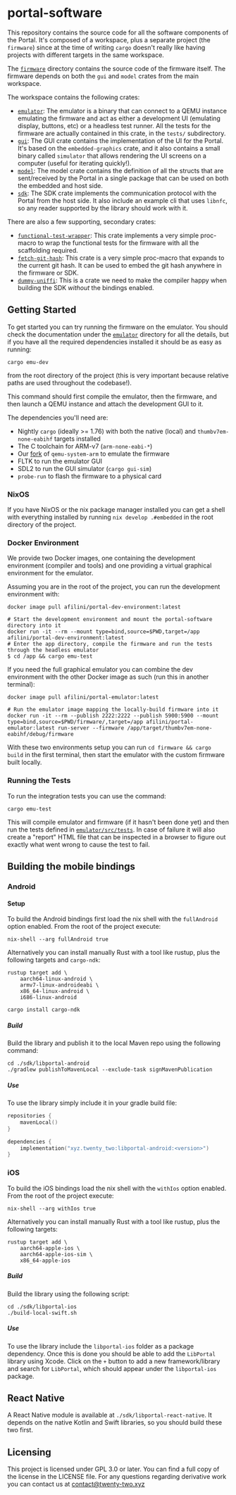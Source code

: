 # portal-software

This repository contains the source code for all the software components of the Portal. It's composed of a workspace, plus a separate project (the `firmware`) since at the time of writing `cargo` doesn't really like having projects with different targets in the same workspace.

The [`firmware`](./firmware) directory contains the source code of the firmware itself. The firmware depends on both the `gui` and `model` crates from the main workspace.

The workspace contains the following crates:

* [`emulator`](./emulator): The emulator is a binary that can connect to a QEMU instance emulating the firmware and act as either a development UI (emulating display, buttons, etc) or a headless test runner. All the tests for the firmware are actually contained in this crate, in the `tests/` subdirectory.
* [`gui`](./gui): The GUI crate contains the implementation of the UI for the Portal. It's based on the `embedded-graphics` crate, and it also contains a small binary called `simulator` that allows rendering the UI screens on a computer (useful for iterating quickly!).
* [`model`](./model): The model crate contains the definition of all the structs that are sent/received by the Portal in a single package that can be used on both the embedded and host side.
* [`sdk`](./sdk): The SDK crate implements the communication protocol with the Portal from the host side. It also include an example cli that uses `libnfc`, so any reader supported by the library should work with it.

There are also a few supporting, secondary crates:
* [`functional-test-wrapper`](./functional-test-wrapper/): This crate implements a very simple proc-macro to wrap the functional tests for the firmware with all the scaffolding required.
* [`fetch-git-hash`](./fetch-git-hash/): This crate is a very simple proc-macro that expands to the current git hash. It can be used to embed the git hash anywhere in the firmware or SDK.
* [`dummy-uniffi`](./dummy-uniffi/): This is a crate we need to make the compiler happy when building the SDK *without* the bindings enabled.

## Getting Started

To get started you can try running the firmware on the emulator. You should check the documentation under the [`emulator`](./emulator) directory for all the details, but if you have all the required dependencies installed it should be as easy as running:

```
cargo emu-dev
```

from the root directory of the project (this is very important because relative paths are used throughout the codebase!).

This command should first compile the emulator, then the firmware, and then launch a QEMU instance and attach the development GUI to it.

The dependencies you'll need are:

* Nightly `cargo` (ideally >= 1.76) with both the native (local) and `thumbv7em-none-eabihf` targets installed
* The C toolchain for ARM-v7 (`arm-none-eabi-*`)
* Our [fork](https://github.com/TwentyTwoHW/qemu-portal) of `qemu-system-arm` to emulate the firmware
* FLTK to run the emulator GUI
* SDL2 to run the GUI simulator (`cargo gui-sim`)
* `probe-run` to flash the firmware to a physical card

### NixOS

If you have NixOS or the nix package manager installed you can get a shell with everything installed by running `nix develop .#embedded` in the root directory of the project.

### Docker Environment

We provide two Docker images, one containing the development environment (compiler and tools) and one providing a virtual graphical environment for the emulator.

Assuming you are in the root of the project, you can run the development environment with:

```
docker image pull afilini/portal-dev-environment:latest

# Start the development environment and mount the portal-software directory into it
docker run -it --rm --mount type=bind,source=$PWD,target=/app afilini/portal-dev-environment:latest
# Enter the app directory, compile the firmware and run the tests through the headless emulator
$ cd /app && cargo emu-test
```

If you need the full graphical emulator you can combine the dev environment with the other Docker image as such (run this in another terminal):

```
docker image pull afilini/portal-emulator:latest

# Run the emulator image mapping the locally-build firmware into it
docker run -it --rm --publish 2222:2222 --publish 5900:5900 --mount type=bind,source=$PWD/firmware/,target=/app afilini/portal-emulator:latest run-server --firmware /app/target/thumbv7em-none-eabihf/debug/firmware
```

With these two environments setup you can run `cd firmware && cargo build` in the first terminal, then start the emulator with the custom firmware built locally.

### Running the Tests

To run the integration tests you can use the command:

```
cargo emu-test
```

This will compile emulator and firmware (if it hasn't been done yet) and then run the tests defined in [`emulator/src/tests`](./emulator/src/tests). In case of failure it will also create a "report" HTML file that can be inspected in a browser to figure out exactly what went wrong to cause the test to fail.

## Building the mobile bindings

### Android

#### Setup

To build the Android bindings first load the nix shell with the `fullAndroid` option enabled. From the root of the project execute:

```
nix-shell --arg fullAndroid true
```

Alternatively you can install manually Rust with a tool like rustup, plus the following targets and `cargo-ndk`:

```
rustup target add \
    aarch64-linux-android \
    armv7-linux-androideabi \
    x86_64-linux-android \
    i686-linux-android

cargo install cargo-ndk
```

##### Build

Build the library and publish it to the local Maven repo using the following command:

```
cd ./sdk/libportal-android
./gradlew publishToMavenLocal --exclude-task signMavenPublication
```

##### Use

To use the library simply include it in your gradle build file:

```kotlin
repositories {
    mavenLocal()
}

dependencies { 
    implementation("xyz.twenty_two:libportal-android:<version>")
}
```

### iOS

To build the iOS bindings load the nix shell with the `withIos` option enabled. From the root of the project execute:

```
nix-shell --arg withIos true
```

Alternatively you can install manually Rust with a tool like rustup, plus the following targets:

```
rustup target add \
    aarch64-apple-ios \
    aarch64-apple-ios-sim \
    x86_64-apple-ios
```

##### Build

Build the library using the following script:

```
cd ./sdk/libportal-ios
./build-local-swift.sh
```

##### Use

To use the library include the `libportal-ios` folder as a package dependency. Once this is done you should be able to add the `LibPortal` library using Xcode. Click on the `+` button to add a new framework/library and search for `LibPortal`, which should appear under the `libportal-ios` package. 

## React Native

A React Native module is available at `./sdk/libportal-react-native`. It depends on the native Kotlin and Swift libraries, so you should build these two first.

## Licensing

This project is licensed under GPL 3.0 or later. You can find a full copy of the license in the LICENSE file. For any questions regarding derivative work you can contact us
at [contact@twenty-two.xyz](mailto:contact@twenty-two.xyz)
